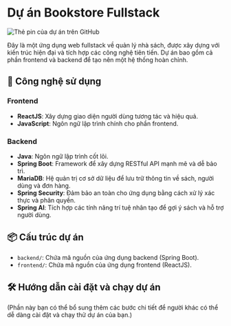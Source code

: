 # Dự án Bookstore Fullstack

![Thẻ pin của dự án trên GitHub](https://github-readme-stats.vercel.app/api/pin/?username=khanhlanbui03&repo=bookstore-fullstack&theme=ambient_gradient)

Đây là một ứng dụng web fullstack về quản lý nhà sách, được xây dựng với kiến trúc hiện đại và tích hợp các công nghệ tiên tiến. Dự án bao gồm cả phần frontend và backend để tạo nên một hệ thống hoàn chỉnh.

## 🚀 Công nghệ sử dụng

### Frontend
- **ReactJS**: Xây dựng giao diện người dùng tương tác và hiệu quả.
- **JavaScript**: Ngôn ngữ lập trình chính cho phần frontend.

### Backend
- **Java**: Ngôn ngữ lập trình cốt lõi.
- **Spring Boot**: Framework để xây dựng RESTful API mạnh mẽ và dễ bảo trì.
- **MariaDB**: Hệ quản trị cơ sở dữ liệu để lưu trữ thông tin về sách, người dùng và đơn hàng.
- **Spring Security**: Đảm bảo an toàn cho ứng dụng bằng cách xử lý xác thực và phân quyền.
- **Spring AI**: Tích hợp các tính năng trí tuệ nhân tạo để gợi ý sách và hỗ trợ người dùng.

## 📦 Cấu trúc dự án
- `backend/`: Chứa mã nguồn của ứng dụng backend (Spring Boot).
- `frontend/`: Chứa mã nguồn của ứng dụng frontend (ReactJS).

## 🛠️ Hướng dẫn cài đặt và chạy dự án
(Phần này bạn có thể bổ sung thêm các bước chi tiết để người khác có thể dễ dàng cài đặt và chạy thử dự án của bạn.)

